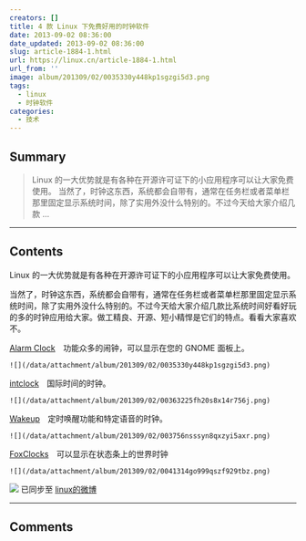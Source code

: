 ```yaml
---
creators: []
title: 4 款 Linux 下免费好用的时钟软件
date: 2013-09-02 08:36:00
date_updated: 2013-09-02 08:36:00
slug: article-1884-1.html
url: https://linux.cn/article-1884-1.html
url_from: ''
image: album/201309/02/0035330y448kp1sgzgi5d3.png
tags:
  - linux
  - 时钟软件
categories:
  - 技术
---
```


## Summary

> Linux 的一大优势就是有各种在开源许可证下的小应用程序可以让大家免费使用。
> 当然了，时钟这东西，系统都会自带有，通常在任务栏或者菜单栏那里固定显示系统时间，除了实用外没什么特别的。不过今天给大家介绍几款  ...

***

<!-- more -->

## Contents

Linux 的一大优势就是有各种在开源许可证下的小应用程序可以让大家免费使用。

当然了，时钟这东西，系统都会自带有，通常在任务栏或者菜单栏那里固定显示系统时间，除了实用外没什么特别的。不过今天给大家介绍几款比系统时间好看好玩的多的时钟应用给大家。做工精良、开源、短小精悍是它们的特点。看看大家喜欢不。

[Alarm Clock](http://alarm-clock.pseudoberries.com/)　功能众多的闹钟，可以显示在您的 GNOME 面板上。

`![](/data/attachment/album/201309/02/0035330y448kp1sgzgi5d3.png)`

[intclock](http://users.skynet.be/Peter.Verthez/projects/intclock/)　国际时间的时钟。

`![](/data/attachment/album/201309/02/00363225fh20s8x14r756j.png)`

[Wakeup](https://launchpad.net/wakeup)　定时唤醒功能和特定语音的时钟。

`![](/data/attachment/album/201309/02/003756nsssyn8qxzyi5axr.png)`

[FoxClocks](http://www.stemhaus.com/firefox/foxclocks/)　可以显示在状态条上的世界时钟

`![](/data/attachment/album/201309/02/0041314go999qszf929tbz.png)`

![](https://img.linux.net.cn/xwb/images/bgimg/icon_logo.png) 已同步至 [linux的微博](http://weibo.com/1772191555/A7yipCXos)

***

## Comments
